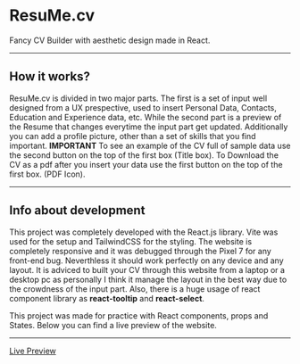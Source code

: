 # ResuMe.cv
Fancy CV Builder with aesthetic design made in React.

___

## How it works?
ResuMe.cv is divided in two major parts.
The first is a set of input well designed from a UX prespective, used to
insert Personal Data, Contacts, Education and Experience data, etc.
While the second part is a preview of the Resume that changes everytime the input part
get updated. 
Additionally you can add a profile picture, other than a set of skills that you find important.
**IMPORTANT**
To see an example of the CV full of sample data use the second button on the top of the first box (Title box).
To Download the CV as a pdf after you insert your data use the first button on the top of the first box. (PDF Icon).

___

## Info about development
This project was completely developed with the React.js library.
Vite was used for the setup and TailwindCSS for the styling.
The website is completely responsive and it was debugged through the Pixel 7 for any front-end bug.
Neverthless it should work perfectly on any device and any layout.
It is adviced to built your CV through this website from a laptop or a desktop pc as personally
I think it manage the layout in the best way due to the crowdness of the input part.
Also, there is a huge usage of react component library as **react-tooltip** and **react-select**.

This project was made for practice with React components, props and States.
Below  you can find a live preview of the website.

___

[Live Preview](https://main--resumecvsm.netlify.app/)
